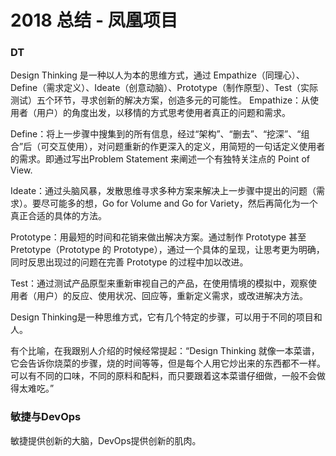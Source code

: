 # 2018 总结 - 凤凰项目

### DT
Design Thinking 是一种以人为本的思维方式，通过 Empathize（同理心）、Define（需求定义）、Ideate（创意动脑）、Prototype（制作原型）、Test（实际测试）五个环节，寻求创新的解决方案，创造多元的可能性。
Empathize：从使用者（用户）的角度出发，以移情的方式思考使用者真正的问题和需求。

Define：将上一步骤中搜集到的所有信息，经过“架构”、“删去”、“挖深”、“组合”后（可交互使用），对问题重新的作更深入的定义，用简短的一句话定义使用者的需求。即通过写出Problem Statement 来阐述一个有独特关注点的 Point of View.

Ideate：通过头脑风暴，发散思维寻求多种方案来解决上一步骤中提出的问题（需求）。要尽可能多的想，Go for Volume and Go for Variety，然后再简化为一个真正合适的具体的方法。

Prototype：用最短的时间和花销来做出解决方案。通过制作 Prototype 甚至 Pretotype（Prototype 的 Prototype），通过一个具体的呈现，让思考更为明确，同时反思出现过的问题在完善 Prototype 的过程中加以改进。

Test：通过测试产品原型来重新审视自己的产品，在使用情境的模拟中，观察使用者（用户）的反应、使用状况、回应等，重新定义需求，或改进解决方法。

Design Thinking是一种思维方式，它有几个特定的步骤，可以用于不同的项目和人。

有个比喻，在我跟别人介绍的时候经常提起：“Design Thinking 就像一本菜谱，它会告诉你烧菜的步骤，烧的时间等等，但是每个人用它炒出来的东西都不一样。可以有不同的口味，不同的原料和配料，而只要跟着这本菜谱仔细做，一般不会做得太难吃。”
### 敏捷与DevOps
敏捷提供创新的大脑，DevOps提供创新的肌肉。


